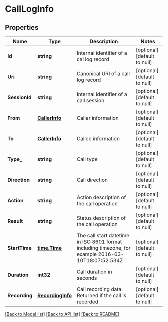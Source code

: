 # CallLogInfo

## Properties
Name | Type | Description | Notes
------------ | ------------- | ------------- | -------------
**Id** | **string** | Internal identifier of a cal log record | [optional] [default to null]
**Uri** | **string** | Canonical URI of a call log record | [optional] [default to null]
**SessionId** | **string** | Internal identifier of a call session | [optional] [default to null]
**From** | [**CallerInfo**](CallerInfo.md) | Caller information | [optional] [default to null]
**To** | [**CallerInfo**](CallerInfo.md) | Callee information | [optional] [default to null]
**Type_** | **string** | Call type | [optional] [default to null]
**Direction** | **string** | Call direction | [optional] [default to null]
**Action** | **string** | Action description of the call operation | [optional] [default to null]
**Result** | **string** | Status description of the call operation | [optional] [default to null]
**StartTime** | [**time.Time**](time.Time.md) | The call start datetime in ISO 8601 format including timezone, for example 2016-03-10T18:07:52.534Z | [optional] [default to null]
**Duration** | **int32** | Call duration in seconds | [optional] [default to null]
**Recording** | [**RecordingInfo**](RecordingInfo.md) | Call recording data. Returned if the call is recorded | [optional] [default to null]

[[Back to Model list]](../README.md#documentation-for-models) [[Back to API list]](../README.md#documentation-for-api-endpoints) [[Back to README]](../README.md)



